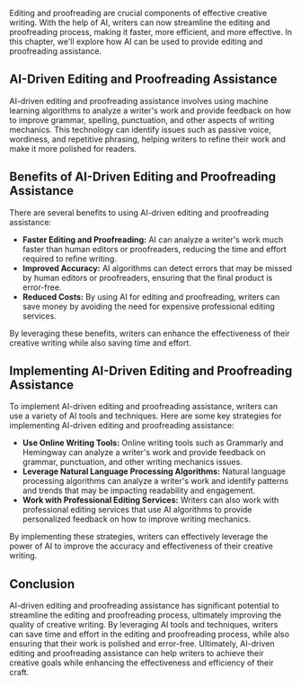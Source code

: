 
Editing and proofreading are crucial components of effective creative writing. With the help of AI, writers can now streamline the editing and proofreading process, making it faster, more efficient, and more effective. In this chapter, we'll explore how AI can be used to provide editing and proofreading assistance.

AI-Driven Editing and Proofreading Assistance
---------------------------------------------

AI-driven editing and proofreading assistance involves using machine learning algorithms to analyze a writer's work and provide feedback on how to improve grammar, spelling, punctuation, and other aspects of writing mechanics. This technology can identify issues such as passive voice, wordiness, and repetitive phrasing, helping writers to refine their work and make it more polished for readers.

Benefits of AI-Driven Editing and Proofreading Assistance
---------------------------------------------------------

There are several benefits to using AI-driven editing and proofreading assistance:

* **Faster Editing and Proofreading:** AI can analyze a writer's work much faster than human editors or proofreaders, reducing the time and effort required to refine writing.
* **Improved Accuracy:** AI algorithms can detect errors that may be missed by human editors or proofreaders, ensuring that the final product is error-free.
* **Reduced Costs:** By using AI for editing and proofreading, writers can save money by avoiding the need for expensive professional editing services.

By leveraging these benefits, writers can enhance the effectiveness of their creative writing while also saving time and effort.

Implementing AI-Driven Editing and Proofreading Assistance
----------------------------------------------------------

To implement AI-driven editing and proofreading assistance, writers can use a variety of AI tools and techniques. Here are some key strategies for implementing AI-driven editing and proofreading assistance:

* **Use Online Writing Tools:** Online writing tools such as Grammarly and Hemingway can analyze a writer's work and provide feedback on grammar, punctuation, and other writing mechanics issues.
* **Leverage Natural Language Processing Algorithms:** Natural language processing algorithms can analyze a writer's work and identify patterns and trends that may be impacting readability and engagement.
* **Work with Professional Editing Services:** Writers can also work with professional editing services that use AI algorithms to provide personalized feedback on how to improve writing mechanics.

By implementing these strategies, writers can effectively leverage the power of AI to improve the accuracy and effectiveness of their creative writing.

Conclusion
----------

AI-driven editing and proofreading assistance has significant potential to streamline the editing and proofreading process, ultimately improving the quality of creative writing. By leveraging AI tools and techniques, writers can save time and effort in the editing and proofreading process, while also ensuring that their work is polished and error-free. Ultimately, AI-driven editing and proofreading assistance can help writers to achieve their creative goals while enhancing the effectiveness and efficiency of their craft.
